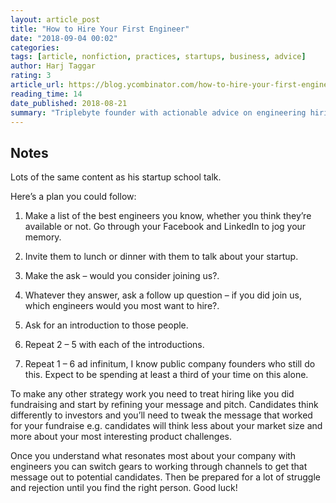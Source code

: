```yaml
---
layout: article_post
title: "How to Hire Your First Engineer"
date: "2018-09-04 00:02"
categories:
tags: [article, nonfiction, practices, startups, business, advice]
author: Harj Taggar
rating: 3
article_url: https://blog.ycombinator.com/how-to-hire-your-first-engineer/
reading_time: 14
date_published: 2018-08-21
summary: "Triplebyte founder with actionable advice on engineering hiring at early-stage startups."
---
```


## Notes

Lots of the same content as his startup school talk.

Here’s a plan you could follow:

1. Make a list of the best engineers you know, whether you think they’re available or not. Go through your Facebook and LinkedIn to jog your memory.

2. Invite them to lunch or dinner with them to talk about your startup.

3. Make the ask – would you consider joining us?.

4. Whatever they answer, ask a follow up question – if you did join us, which engineers would you most want to hire?.

5. Ask for an introduction to those people.

6. Repeat 2 – 5 with each of the introductions.

7. Repeat 1 – 6 ad infinitum, I know public company founders who still do this. Expect to be spending at least a third of your time on this alone.

To make any other strategy work you need to treat hiring like you did
fundraising and start by refining your message and pitch. Candidates think
differently to investors and you’ll need to tweak the message that worked for
your fundraise e.g. candidates will think less about your market size and more
about your most interesting product challenges.

Once you understand what resonates most about your company with engineers you
can switch gears to working through channels to get that message out to
potential candidates. Then be prepared for a lot of struggle and rejection until
you find the right person. Good luck!
